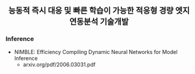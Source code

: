 <center>
<h2> 능동적 즉시 대응 및 빠른 학습이 가능한 적응형 경량 엣지 연동분석 기술개발 </h2>
</center>

### Inference
- NIMBLE: Efficiency Compiling Dynamic Neural Networks for Model Inference
  - arxiv.org/pdf/2006.03031.pdf
